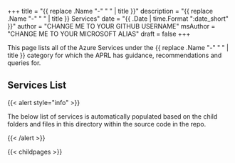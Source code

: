 +++
title = "{{ replace .Name "-" " " | title }}"
description = "{{ replace .Name "-" " " | title }} Services"
date = "{{ .Date | time.Format ":date_short" }}"
author = "CHANGE ME TO YOUR GITHUB USERNAME"
msAuthor = "CHANGE ME TO YOUR MICROSOFT ALIAS"
draft = false
+++

This page lists all of the Azure Services under the {{ replace .Name "-" " " | title }} category for which the APRL has guidance, recommendations and queries for.

## Services List

{{< alert style="info" >}}

The below list of services is automatically populated based on the child folders and files in this directory within the source code in the repo.

{{< /alert >}}

{{< childpages >}}
